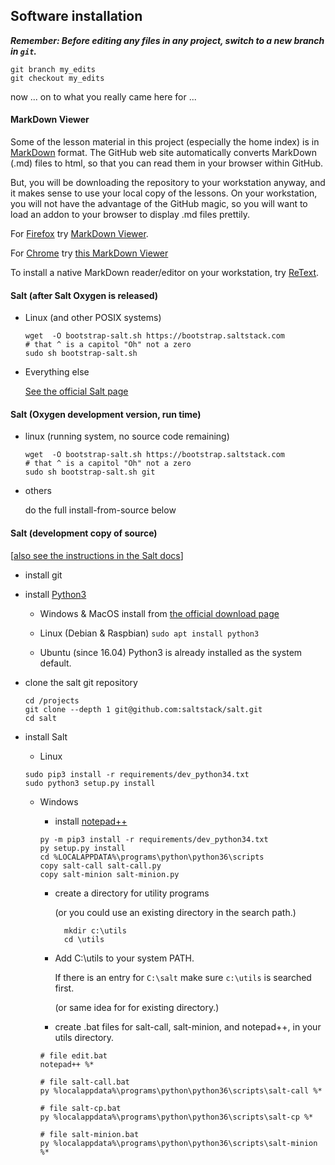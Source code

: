 ## Software installation

_**Remember: Before editing any files in any project,
switch to a new branch in `git`.**_

```
git branch my_edits
git checkout my_edits
```
now ... on to what you really came here for ...

#### MarkDown Viewer

Some of the lesson material in this project (especially the home index)
is in [MarkDown](http://commonmark.org/) format.  The GitHub web site automatically converts MarkDown
(.md) files to html, so that you can read them in your browser within GitHub.

But, you will be downloading the repository to your workstation anyway, and it
makes sense to use your local copy of the lessons.
On your workstation, you will not have the advantage of the GitHub magic, so
you will want to load an addon to your browser to display .md files prettily.


For [Firefox]() try
[MarkDown Viewer](https://addons.mozilla.org/en-US/firefox/addon/markdown-viewer/).

For [Chrome](https://www.google.com/chrome/) try
[this MarkDown Viewer](https://chrome.google.com/webstore/detail/markdown-viewer/ckkdlimhmcjmikdlpkmbgfkaikojcbjk?utm_source=chrome-app-launcher-info-dialog)

To install a native MarkDown reader/editor on your workstation, try
[ReText](https://github.com/retext-project/retext).

#### Salt (after Salt Oxygen is released)

- Linux (and other POSIX systems)
    ```(bash)
    wget  -O bootstrap-salt.sh https://bootstrap.saltstack.com
    # that ^ is a capitol "Oh" not a zero
    sudo sh bootstrap-salt.sh 
    ```

- Everything else

    [See the official Salt page](https://docs.saltstack.com/en/latest/topics/installation/index.html#quick-install)

#### Salt (Oxygen development version, run time)

- linux (running system, no source code remaining)
    ```(bash)
    wget  -O bootstrap-salt.sh https://bootstrap.saltstack.com
    # that ^ is a capitol "Oh" not a zero
    sudo sh bootstrap-salt.sh git
    ```

- others

    do the full install-from-source below

#### Salt (development copy of source)

\[[also see the instructions in the Salt docs](https://docs.saltstack.com/en/latest/topics/development/hacking.html)\]

- install git

- install [Python3](http://python.org)

  - Windows & MacOS install from [the official download page](https://www.python.org/downloads/)

  - Linux (Debian & Raspbian) `sudo apt install python3`

  - Ubuntu (since 16.04) Python3 is already installed as the system default.

- clone the salt git repository

	```
	cd /projects
	git clone --depth 1 git@github.com:saltstack/salt.git
	cd salt
	```

- install Salt

  - Linux 
  ```
  sudo pip3 install -r requirements/dev_python34.txt
  sudo python3 setup.py install
  ```
  
  - Windows
  
      - install [notepad++](https://notepad-plus-plus.org/download/)
      
      ```
      py -m pip3 install -r requirements/dev_python34.txt
      py setup.py install
      cd %LOCALAPPDATA%\programs\python\python36\scripts
      copy salt-call salt-call.py
      copy salt-minion salt-minion.py
      ```
    
      - create a directory for utility programs
      
          (or you could use an existing directory in the search path.)
        
          ```
            mkdir c:\utils
            cd \utils
          ```  
      
      - Add C:\utils to your system PATH.
        
        If there is an entry for `C:\salt` make sure `c:\utils` is searched first.
        
        (or same idea for for existing directory.)
    
      - create .bat files for salt-call, salt-minion, and notepad++, in your utils directory.
      
      ```
      # file edit.bat
      notepad++ %*
      ```
        
      ```
      # file salt-call.bat
      py %localappdata%\programs\python\python36\scripts\salt-call %*
      ```
    
      ```
      # file salt-cp.bat
      py %localappdata%\programs\python\python36\scripts\salt-cp %*
      ```
    
      ```
      # file salt-minion.bat
      py %localappdata%\programs\python\python36\scripts\salt-minion %*
      ```
